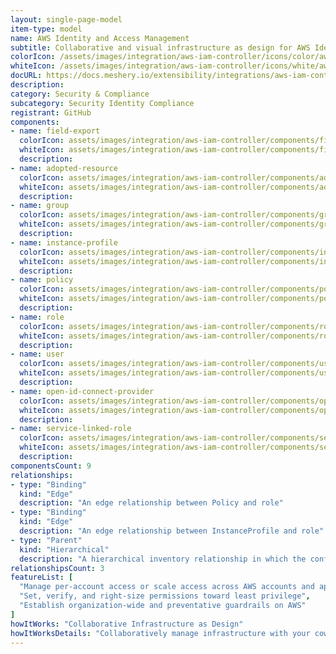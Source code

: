 ```yaml
---
layout: single-page-model
item-type: model
name: AWS Identity and Access Management
subtitle: Collaborative and visual infrastructure as design for AWS Identity and Access Management
colorIcon: /assets/images/integration/aws-iam-controller/icons/color/aws-iam-controller-color.svg
whiteIcon: /assets/images/integration/aws-iam-controller/icons/white/aws-iam-controller-white.svg
docURL: https://docs.meshery.io/extensibility/integrations/aws-iam-controller
description: 
category: Security & Compliance
subcategory: Security Identity Compliance
registrant: GitHub
components: 
- name: field-export
  colorIcon: assets/images/integration/aws-iam-controller/components/field-export/icons/color/field-export-color.svg
  whiteIcon: assets/images/integration/aws-iam-controller/components/field-export/icons/white/field-export-white.svg
  description: 
- name: adopted-resource
  colorIcon: assets/images/integration/aws-iam-controller/components/adopted-resource/icons/color/adopted-resource-color.svg
  whiteIcon: assets/images/integration/aws-iam-controller/components/adopted-resource/icons/white/adopted-resource-white.svg
  description: 
- name: group
  colorIcon: assets/images/integration/aws-iam-controller/components/group/icons/color/group-color.svg
  whiteIcon: assets/images/integration/aws-iam-controller/components/group/icons/white/group-white.svg
  description: 
- name: instance-profile
  colorIcon: assets/images/integration/aws-iam-controller/components/instance-profile/icons/color/instance-profile-color.svg
  whiteIcon: assets/images/integration/aws-iam-controller/components/instance-profile/icons/white/instance-profile-white.svg
  description: 
- name: policy
  colorIcon: assets/images/integration/aws-iam-controller/components/policy/icons/color/policy-color.svg
  whiteIcon: assets/images/integration/aws-iam-controller/components/policy/icons/white/policy-white.svg
  description: 
- name: role
  colorIcon: assets/images/integration/aws-iam-controller/components/role/icons/color/role-color.svg
  whiteIcon: assets/images/integration/aws-iam-controller/components/role/icons/white/role-white.svg
  description: 
- name: user
  colorIcon: assets/images/integration/aws-iam-controller/components/user/icons/color/user-color.svg
  whiteIcon: assets/images/integration/aws-iam-controller/components/user/icons/white/user-white.svg
  description: 
- name: open-id-connect-provider
  colorIcon: assets/images/integration/aws-iam-controller/components/open-id-connect-provider/icons/color/open-id-connect-provider-color.svg
  whiteIcon: assets/images/integration/aws-iam-controller/components/open-id-connect-provider/icons/white/open-id-connect-provider-white.svg
  description: 
- name: service-linked-role
  colorIcon: assets/images/integration/aws-iam-controller/components/service-linked-role/icons/color/service-linked-role-color.svg
  whiteIcon: assets/images/integration/aws-iam-controller/components/service-linked-role/icons/white/service-linked-role-white.svg
  description: 
componentsCount: 9
relationships: 
- type: "Binding"
  kind: "Edge"
  description: "An edge relationship between Policy and role"
- type: "Binding"
  kind: "Edge"
  description: "An edge relationship between InstanceProfile and role"
- type: "Parent"
  kind: "Hierarchical"
  description: "A hierarchical inventory relationship in which the configuration of (parent component) is patched with the configuration of (child component). "
relationshipsCount: 3
featureList: [
  "Manage per-account access or scale access across AWS accounts and applications",
  "Set, verify, and right-size permissions toward least privilege",
  "Establish organization-wide and preventative guardrails on AWS"
]
howItWorks: "Collaborative Infrastructure as Design"
howItWorksDetails: "Collaboratively manage infrastructure with your coworkers synchronously sharing the same designs."
---
```

